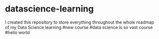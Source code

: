 # datascience-learning
I created this repository to store everything  throughout the whole roadmap of  my Data Science learning
#new course
#data science  is so vast course
#hello world

